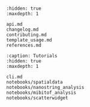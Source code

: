 ```{include} ../README.md

```

```{toctree}
:hidden: true
:maxdepth: 1

api.md
changelog.md
contributing.md
template_usage.md
references.md
```

```{toctree}
:caption: Tutorials
:hidden: true
:maxdepth: 1

cli.md
notebooks/spatialdata
notebooks/nanostring_analysis
notebooks/mibitof_analysis
notebooks/scatterwidget
```
